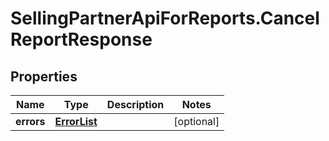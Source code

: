 # SellingPartnerApiForReports.CancelReportResponse

## Properties
Name | Type | Description | Notes
------------ | ------------- | ------------- | -------------
**errors** | [**ErrorList**](ErrorList.md) |  | [optional] 
